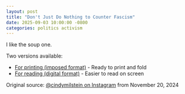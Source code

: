 ```yaml
---
layout: post
title: "Don't Just Do Nothing to Counter Fascism"
date: 2025-09-03 10:00:00 -0800
categories: politics activism
---
```


I like the soup one.

Two versions available:

- [For printing (imposed format)](/assets/images/2024/11/DontJustDoNothing_CounterFascism_IMPOSED.pdf) - Ready to print and fold
- [For reading (digital format)](/assets/images/2024/11/DontJustDoNothing_CounterFascism_READABLE.pdf) - Easier to read on screen

Original source: [@cindymilstein on Instagram](https://www.instagram.com/p/DCnEkhaOGDW/) from November 20, 2024
